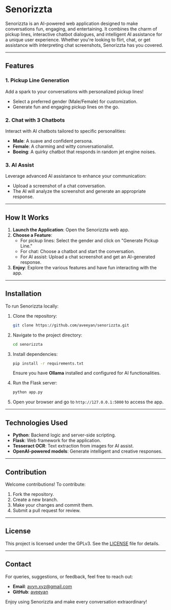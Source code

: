 # Senorizzta

Senorizzta is an AI-powered web application designed to make conversations fun, engaging, and entertaining. It combines the charm of pickup lines, interactive chatbot dialogues, and intelligent AI assistance for a unique user experience. Whether you're looking to flirt, chat, or get assistance with interpreting chat screenshots, Senorizzta has you covered.

---

## Features

### 1. Pickup Line Generation
Add a spark to your conversations with personalized pickup lines! 
- Select a preferred gender (Male/Female) for customization.
- Generate fun and engaging pickup lines on the go.

### 2. Chat with 3 Chatbots
Interact with AI chatbots tailored to specific personalities:
- **Male**: A suave and confident persona.
- **Female**: A charming and witty conversationalist.
- **Boeing**: A quirky chatbot that responds in random jet engine noises.

### 3. AI Assist
Leverage advanced AI assistance to enhance your communication:
- Upload a screenshot of a chat conversation.
- The AI will analyze the screenshot and generate an appropriate response.

---

## How It Works

1. **Launch the Application**: Open the Senorizzta web app.
2. **Choose a Feature**:
   - For pickup lines: Select the gender and click on "Generate Pickup Line."
   - For chat: Choose a chatbot and start the conversation.
   - For AI assist: Upload a chat screenshot and get an AI-generated response.
3. **Enjoy**: Explore the various features and have fun interacting with the app.

---

## Installation

To run Senorizzta locally:

1. Clone the repository:
   ```bash
   git clone https://github.com/aveeyan/senorizzta.git
   ```

2. Navigate to the project directory:
   ```bash
   cd senorizzta
   ```

3. Install dependencies:
   ```bash
   pip install -r requirements.txt
   ```

   Ensure you have **Ollama** installed and configured for AI functionalities.

4. Run the Flask server:
   ```bash
   python app.py
   ```

5. Open your browser and go to `http://127.0.0.1:5000` to access the app.

---

## Technologies Used
- **Python**: Backend logic and server-side scripting.
- **Flask**: Web framework for the application.
- **Tesseract OCR**: Text extraction from images for AI assist.
- **OpenAI-powered models**: Generate intelligent and creative responses.

---

## Contribution
Welcome contributions! To contribute:
1. Fork the repository.
2. Create a new branch.
3. Make your changes and commit them.
4. Submit a pull request for review.

---

## License
This project is licensed under the GPLv3. See the [LICENSE](LICENSE) file for details.

---

## Contact
For queries, suggestions, or feedback, feel free to reach out:
- **Email**: avyn.xyz@gmail.com
- **GitHub**: [aveeyan](https://github.com/aveeyan)

Enjoy using Senorizzta and make every conversation extraordinary!

